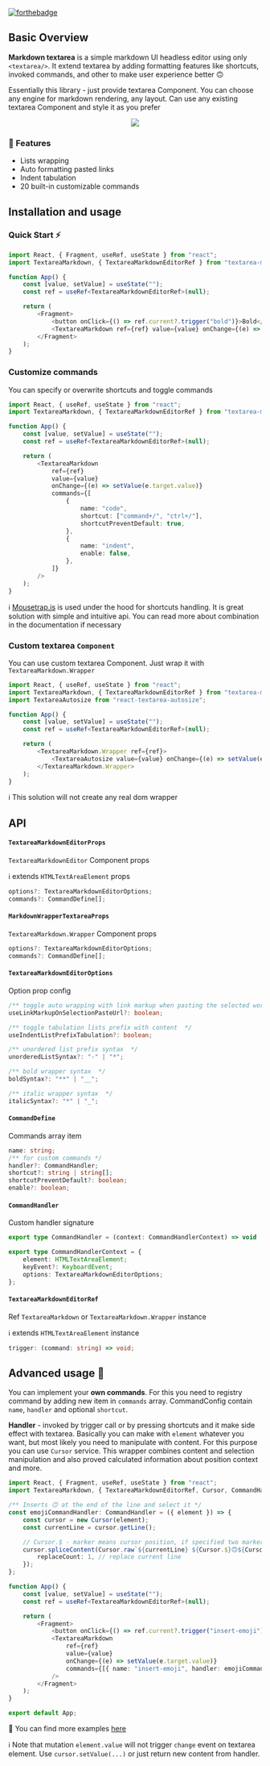 [![forthebadge](http://forthebadge.com/images/badges/built-with-love.svg)](http://forthebadge.com)

## Basic Overview

**Markdown textarea** is a simple markdown UI headless editor using only `<textarea/>`. It extend textarea by adding formatting features like shortcuts, invoked commands, and other to make user experience better 🙃

Essentially this library - just provide textarea Component. You can choose any engine for markdown rendering, any layout. Can use any existing textarea Component and style it as you prefer

<p align="center">
  <img src="img/overview.gif" />
</p>

### 🎯 Features

-   Lists wrapping
-   Auto formatting pasted links
-   Indent tabulation
-   20 built-in customizable commands

## Installation and usage

### Quick Start ⚡️

```typescript
import React, { Fragment, useRef, useState } from "react";
import TextareaMarkdown, { TextareaMarkdownEditorRef } from "textarea-markdown-editor";

function App() {
    const [value, setValue] = useState("");
    const ref = useRef<TextareaMarkdownEditorRef>(null);

    return (
        <Fragment>
            <button onClick={() => ref.current?.trigger("bold")}>Bold</button>
            <TextareaMarkdown ref={ref} value={value} onChange={(e) => setValue(e.target.value)} />
        </Fragment>
    );
}
```

### Customize commands

You can specify or overwrite shortcuts and toggle commands

```typescript
import React, { useRef, useState } from "react";
import TextareaMarkdown, { TextareaMarkdownEditorRef } from "textarea-markdown-editor";

function App() {
    const [value, setValue] = useState("");
    const ref = useRef<TextareaMarkdownEditorRef>(null);

    return (
        <TextareaMarkdown
            ref={ref}
            value={value}
            onChange={(e) => setValue(e.target.value)}
            commands={[
                {
                    name: "code",
                    shortcut: ["command+/", "ctrl+/"],
                    shortcutPreventDefault: true,
                },
                {
                    name: "indent",
                    enable: false,
                },
            ]}
        />
    );
}
```

ℹ️ [Mousetrap.js](https://craig.is/killing/mice) is used under the hood for shortcuts handling.
It is great solution with simple and intuitive api. You can read more about combination in the documentation if necessary

### Custom textarea `Component`

You can use custom textarea Component. Just wrap it with `TextareaMarkdown.Wrapper`

```typescript
import React, { useRef, useState } from "react";
import TextareaMarkdown, { TextareaMarkdownEditorRef } from "textarea-markdown-editor";
import TextareaAutosize from "react-textarea-autosize";

function App() {
    const [value, setValue] = useState("");
    const ref = useRef<TextareaMarkdownEditorRef>(null);

    return (
        <TextareaMarkdown.Wrapper ref={ref}>
            <TextareaAutosize value={value} onChange={(e) => setValue(e.target.value)} />
        </TextareaMarkdown.Wrapper>
    );
}
```

ℹ️ This solution will not create any real dom wrapper

## API

#### `TextareaMarkdownEditorProps`

`TextareaMarkdownEditor` Component props

ℹ️ extends `HTMLTextAreaElement` props

```typescript
options?: TextareaMarkdownEditorOptions;
commands?: CommandDefine[];
```

#### `MarkdownWrapperTextareaProps`

`TextareaMarkdown.Wrapper` Component props

```typescript
options?: TextareaMarkdownEditorOptions;
commands?: CommandDefine[];
```

#### `TextareaMarkdownEditorOptions`

Option prop config

```typescript
/** toggle auto wrapping with link markup when pasting the selected word */
useLinkMarkupOnSelectionPasteUrl?: boolean;

/** toggle tabulation lists prefix with content  */
useIndentListPrefixTabulation?: boolean;

/** unordered list prefix syntax  */
unorderedListSyntax?: "-" | "*";

/** bold wrapper syntax  */
boldSyntax?: "**" | "__";

/** italic wrapper syntax  */
italicSyntax?: "*" | "_";
```

#### `CommandDefine`

Commands array item

```typescript
name: string;
/** for custom commands */
handler?: CommandHandler;
shortcut?: string | string[];
shortcutPreventDefault?: boolean;
enable?: boolean;
```

#### `CommandHandler`

Custom handler signature

```typescript
export type CommandHandler = (context: CommandHandlerContext) => void | Promise<void> | Promise<string> | string;

export type CommandHandlerContext = {
    element: HTMLTextAreaElement;
    keyEvent?: KeyboardEvent;
    options: TextareaMarkdownEditorOptions;
};
```

#### `TextareaMarkdownEditorRef`

Ref `TextareaMarkdown` or `TextareaMarkdown.Wrapper` instance

ℹ️ extends `HTMLTextAreaElement` instance

```typescript
trigger: (command: string) => void;
```

## Advanced usage 🧬

You can implement your **own commands**. For this you need to registry command by adding new item in `commands` array.
CommandConfig contain `name`, `handler` and optional `shortcut`.

**Handler** - invoked by trigger call or by pressing shortcuts and it make side effect with textarea.
Basically you can make with `element` whatever you want, but most likely you need to manipulate with content. For this
purpose you can use `Cursor` service. This wrapper combines content and selection manipulation and also proved calculated information
about position context and more.

```typescript
import React, { Fragment, useRef, useState } from "react";
import TextareaMarkdown, { TextareaMarkdownEditorRef, Cursor, CommandHandler } from "textarea-markdown-editor";

/** Inserts 🙃 at the end of the line and select it */
const emojiCommandHandler: CommandHandler = ({ element }) => {
    const cursor = new Cursor(element);
    const currentLine = cursor.getLine();

    // Cursor.$ - marker means cursor position, if specified two markers indicate a selection range
    cursor.spliceContent(Cursor.raw`${currentLine} ${Cursor.$}🙃${Cursor.$}`, {
        replaceCount: 1, // replace current line
    });
};

function App() {
    const [value, setValue] = useState("");
    const ref = useRef<TextareaMarkdownEditorRef>(null);

    return (
        <Fragment>
            <button onClick={() => ref.current?.trigger("insert-emoji")}>Insert 🙃</button>
            <TextareaMarkdown
                ref={ref}
                value={value}
                onChange={(e) => setValue(e.target.value)}
                commands={[{ name: "insert-emoji", handler: emojiCommandHandler }]}
            />
        </Fragment>
    );
}

export default App;
```

👀 You can find more examples [here](https://github.com/Resetand/textarea-markdown-editor/blob/master/src/lib/handlers.ts#L62)

ℹ️ Note that mutation `element.value` will not trigger `change` event on textarea element. Use `cursor.setValue(...)`
or just return new content from handler.
